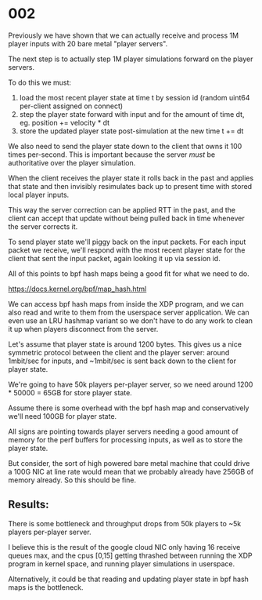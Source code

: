 # 002

Previously we have shown that we can actually receive and process 1M player inputs with 20 bare metal "player servers".

The next step is to actually step 1M player simulations forward on the player servers.

To do this we must:

1. load the most recent player state at time t by session id (random uint64 per-client assigned on connect)
2. step the player state forward with input and for the amount of time dt, eg. position += velocity * dt
3. store the updated player state post-simulation at the new time t += dt

We also need to send the player state down to the client that owns it 100 times per-second. This is important because the server *must* be authoritative over the player simulation. 

When the client receives the player state it rolls back in the past and applies that state and then invisibly resimulates back up to present time with stored local player inputs. 

This way the server correction can be applied RTT in the past, and the client can accept that update without being pulled back in time whenever the server corrects it.

To send player state we'll piggy back on the input packets. For each input packet we receive, we'll respond with the most recent player state for the client that sent the input packet, again looking it up via session id.

All of this points to bpf hash maps being a good fit for what we need to do. 

https://docs.kernel.org/bpf/map_hash.html

We can access bpf hash maps from inside the XDP program, and we can also read and write to them from the userspace server application. We can even use an LRU hashmap variant so we don't have to do any work to clean it up when players disconnect from the server.

Let's assume that player state is around 1200 bytes. This gives us a nice symmetric protocol between the client and the player server: around 1mbit/sec for inputs, and ~1mbit/sec is sent back down to the client for player state.

We're going to have 50k players per-player server, so we need around 1200 * 50000 = 65GB for store player state. 

Assume there is some overhead with the bpf hash map and conservatively we'll need 100GB for player state.

All signs are pointing towards player servers needing a good amount of memory for the perf buffers for processing inputs, as well as to store the player state. 

But consider, the sort of high powered bare metal machine that could drive a 100G NIC at line rate would mean that we probably already have 256GB of memory already. So this should be fine.

## Results:

There is some bottleneck and throughput drops from 50k players to ~5k players per-player server.

I believe this is the result of the google cloud NIC only having 16 receive queues max, and the cpus [0,15] getting thrashed between running the XDP program in kernel space, and running player simulations in userspace.

Alternatively, it could be that reading and updating player state in bpf hash maps is the bottleneck.
